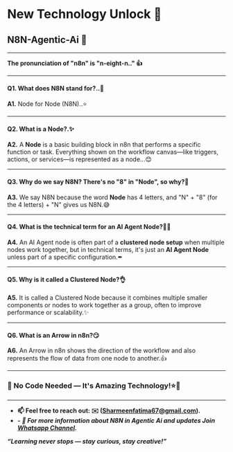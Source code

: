 # New Technology Unlock 🤖
## N8N-Agentic-Ai 🤖

---

**The pronunciation of "n8n" is "n-eight-n.." 👍**

---
####  Q1. What does **N8N** stand for?..🤔
**A1.** Node for Node (N8N)..⭐

---
#### Q2. What is a Node?.✨
**A2.** A **Node** is a basic building block in n8n that performs a specific function or task. Everything shown on the workflow canvas—like triggers, actions, or services—is represented as a node...😊

---
#### Q3. Why do we say N8N? There's no "8" in "Node", so why?🤔
**A3.** We say N8N because the word **Node** has 4 letters, and "N" + "8" (for the 4 letters) + "N" gives us N8N.😅

---
#### Q4. What is the technical term for an AI Agent Node?✍🏻
**A4.** An AI Agent node is often part of a **clustered node setup** when multiple nodes work together, but in technical terms, it's just an **AI Agent Node** unless part of a specific configuration.✒

---
#### Q5. Why is it called a Clustered Node?👌
**A5.** It is called a Clustered Node because it combines multiple smaller components or nodes to work together as a group, often to improve performance or scalability.✨

---
#### Q6. What is an Arrow in n8n?😏
**A6.** An Arrow in n8n shows the direction of the workflow and also represents the flow of data from one node to another.👍

---

### 🚀 No Code Needed — It's Amazing Technology!⭐🤖

---
- **📫 Feel free to reach out: **✉️ (Sharmeenfatima67@gmail.com).****
- ***- 🎯 For more information about ***N8N in Agentic Ai*** and updates Join **[Whatsapp Channel](https://whatsapp.com/channel/0029Vb6ZMNn9WtC60YWzyh15).*****

***“Learning never stops — stay curious, stay creative!”***

